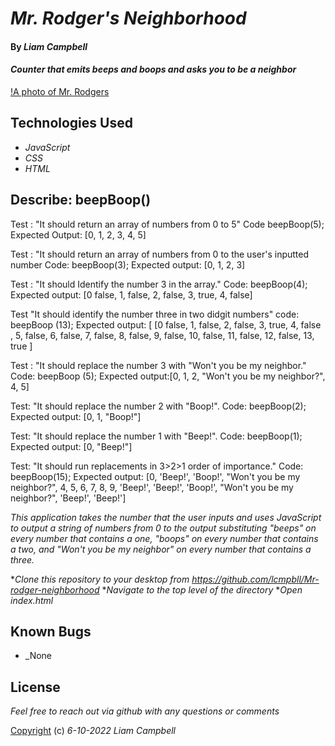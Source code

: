  # _Mr. Rodger's Neighborhood_

#### By _**Liam Campbell**_

#### _Counter that emits beeps and boops and asks you to be a neighbor_
[!A photo of Mr. Rodgers](img/mrRodgers.jpeg)

## Technologies Used

* _JavaScript_
* _CSS_
* _HTML_

## Describe: beepBoop() 

 Test : "It should return an array of numbers from 0 to 5"
 Code beepBoop(5);
 Expected Output: [0, 1, 2, 3, 4, 5]

 Test : "It should return an array of numbers from 0 to the user's inputted number
Code: beepBoop(3);
Expected output: [0, 1, 2, 3]


Test : "It should Identify the number 3 in the array."
Code: beepBoop(4);
Expected output: [0 false, 1, false, 2, false, 3, true, 4, false]

Test "It should identify the number three in two didgit numbers"
code: beepBoop (13);
Expected output: [ [0 false, 1, false, 2, false, 3, true, 4, false , 5, false, 6, false, 7, false, 8, false, 9, false, 10, false, 11, false, 12, false, 13, true ]

Test : "It should replace the number 3 with "Won't you be my neighbor."
Code: beepBoop (5);
Expected output:[0, 1, 2, "Won't you be my neighbor?", 4, 5]

Test: "It should replace the number 2 with "Boop!".
Code: beepBoop(2);
Expected output: [0, 1, "Boop!"]

Test: "It should replace the number 1 with "Beep!".
Code: beepBoop(1);
Expected output: [0, "Beep!"]

Test: "It should run replacements in 3>2>1 order of importance."
Code: beepBoop(15);
Expected output: [0, 'Beep!', 'Boop!', "Won't you be my neighbor?", 4, 5, 6, 7, 8, 9, 'Beep!', 'Beep!', 'Boop!', "Won't you be my neighbor?", 'Beep!', 'Beep!']

_This application takes the number that the user inputs and uses JavaScript to output a string of numbers from 0 to the output substituting "beeps" on every number that contains a one, "boops" on every number that contains a two, and "Won't you be my neighbor" on every number that contains a three._

*_Clone this repository to your desktop from https://github.com/lcmpbll/Mr-rodger-neighborhood_
*_Navigate to the top level of the directory_
*_Open index.html_

## Known Bugs

* _None
## License 

_Feel free to reach out via github with any questions or comments_

[Copyright](LICENSE) (c) _6-10-2022_ _Liam Campbell_